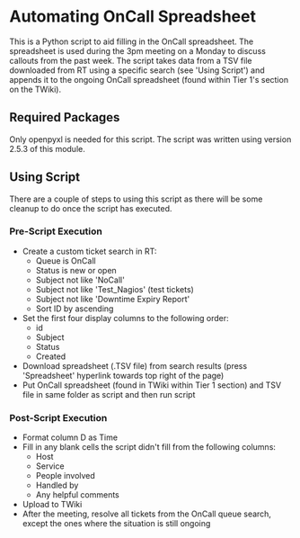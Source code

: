 # Automating OnCall Spreadsheet
This is a Python script to aid filling in the OnCall spreadsheet. The spreadsheet is used during the 3pm meeting on a Monday to discuss callouts from the past week.
The script takes data from a TSV file downloaded from RT using a specific search (see 'Using Script') and appends it to the ongoing OnCall spreadsheet (found within Tier 1's section on the TWiki).

## Required Packages
Only openpyxl is needed for this script. The script was written using version 2.5.3 of this module.

## Using Script
There are a couple of steps to using this script as there will be some cleanup to do once the script has executed.

### Pre-Script Execution
- Create a custom ticket search in RT:
    - Queue is OnCall
    - Status is new or open
    - Subject not like 'NoCall'
    - Subject not like 'Test_Nagios' (test tickets)
    - Subject not like 'Downtime Expiry Report'
    - Sort ID by ascending
- Set the first four display columns to the following order:
    - id
    - Subject
    - Status
    - Created
- Download spreadsheet (.TSV file) from search results (press 'Spreadsheet' hyperlink towards top right of the page)
- Put OnCall spreadsheet (found in TWiki within Tier 1 section) and TSV file in same folder as script and then run script

### Post-Script Execution
- Format column D as Time
- Fill in any blank cells the script didn't fill from the following columns:
    - Host
    - Service
    - People involved
    - Handled by
    - Any helpful comments
- Upload to TWiki
- After the meeting, resolve all tickets from the OnCall queue search, except the ones where the situation is still ongoing
